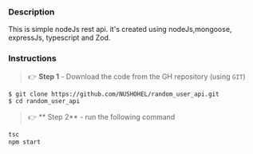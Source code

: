 ### Description

This is simple nodeJs rest api. it's created using nodeJs,mongoose, expressJs, typescript and Zod.

### Instructions

> 👉 **Step 1** - Download the code from the GH repository (using `GIT`)

```bash
$ git clone https://github.com/NUSHOHEL/random_user_api.git
$ cd random_user_api
```

> 👉 ** Step 2** - run the following command

```bash
tsc
npm start
```
